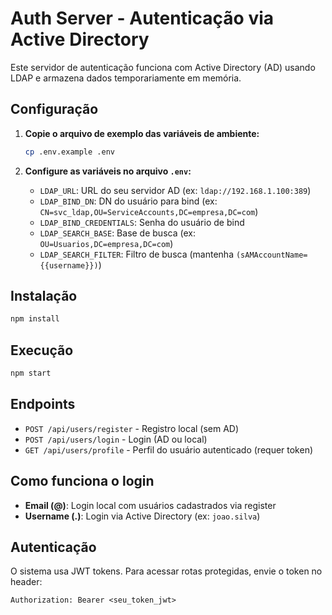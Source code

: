 # Auth Server - Autenticação via Active Directory

Este servidor de autenticação funciona com Active Directory (AD) usando LDAP e armazena dados temporariamente em memória.

## Configuração

1. **Copie o arquivo de exemplo das variáveis de ambiente:**
   ```bash
   cp .env.example .env
   ```

2. **Configure as variáveis no arquivo `.env`:**
   - `LDAP_URL`: URL do seu servidor AD (ex: `ldap://192.168.1.100:389`)
   - `LDAP_BIND_DN`: DN do usuário para bind (ex: `CN=svc_ldap,OU=ServiceAccounts,DC=empresa,DC=com`)
   - `LDAP_BIND_CREDENTIALS`: Senha do usuário de bind
   - `LDAP_SEARCH_BASE`: Base de busca (ex: `OU=Usuarios,DC=empresa,DC=com`)
   - `LDAP_SEARCH_FILTER`: Filtro de busca (mantenha `(sAMAccountName={{username}})`)

## Instalação

```bash
npm install
```

## Execução

```bash
npm start
```

## Endpoints

- `POST /api/users/register` - Registro local (sem AD)
- `POST /api/users/login` - Login (AD ou local)
- `GET /api/users/profile` - Perfil do usuário autenticado (requer token)

## Como funciona o login

- **Email (@)**: Login local com usuários cadastrados via register
- **Username (.)**: Login via Active Directory (ex: `joao.silva`)

## Autenticação

O sistema usa JWT tokens. Para acessar rotas protegidas, envie o token no header:
```
Authorization: Bearer <seu_token_jwt>
```
